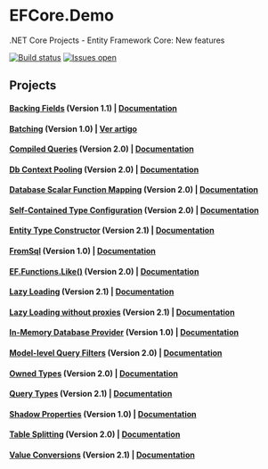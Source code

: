 # EFCore.Demo
.NET Core Projects - Entity Framework Core: New features

[![Build status](https://ci.appveyor.com/api/projects/status/5mxaghgfujfxrh48?svg=true)](https://ci.appveyor.com/project/andreluizsecco/efcore.demo)
[![Issues open](https://img.shields.io/github/issues-raw/andreluizsecco/efcore.demo.svg)](https://github.com/andreluizsecco/efcore.demo/issues)

## Projects
#### [Backing Fields](https://github.com/andreluizsecco/EFCore.Demo/tree/master/BackingField) (Version 1.1) | [Documentation](https://docs.microsoft.com/en-us/ef/core/modeling/backing-field)
#### [Batching](https://github.com/andreluizsecco/EFCore.Demo/tree/master/Batching) (Version 1.0) | [Ver artigo](https://social.technet.microsoft.com/wiki/pt-br/contents/articles/35880.entity-framework-core-1-0-transacoes-em-lote-batching.aspx)
#### [Compiled Queries](https://github.com/andreluizsecco/EFCore.Demo/tree/master/CompiledQueries) (Version 2.0) | [Documentation](https://docs.microsoft.com/en-us/ef/core/what-is-new/ef-core-2.0#explicitly-compiled-queries)
#### [Db Context Pooling](https://github.com/andreluizsecco/EFCore.Demo/tree/master/DbContextPooling) (Version 2.0) | [Documentation](https://docs.microsoft.com/en-us/ef/core/what-is-new/ef-core-2.0#dbcontext-pooling)
#### [Database Scalar Function Mapping](https://github.com/andreluizsecco/EFCore.Demo/tree/master/DbFunctionMapping) (Version 2.0) | [Documentation](https://docs.microsoft.com/en-us/ef/core/what-is-new/ef-core-2.0#database-scalar-function-mapping)
#### [Self-Contained Type Configuration](https://github.com/andreluizsecco/EFCore.Demo/tree/master/EntityTypeConfiguration) (Version 2.0) | [Documentation](https://docs.microsoft.com/en-us/ef/core/what-is-new/ef-core-2.0#self-contained-type-configuration-for-code-first)
#### [Entity Type Constructor](https://github.com/andreluizsecco/EFCore.Demo/tree/master/EntityTypeConstructor) (Version 2.1) | [Documentation](https://docs.microsoft.com/en-us/ef/core/modeling/constructors)
#### [FromSql](https://github.com/andreluizsecco/EFCore.Demo/tree/master/FromSql) (Version 1.0) | [Documentation](https://docs.microsoft.com/en-us/ef/core/querying/raw-sql)
#### [EF.Functions.Like()](https://github.com/andreluizsecco/EFCore.Demo/tree/master/FunctionLike) (Version 2.0) | [Documentation](https://docs.microsoft.com/en-us/ef/core/what-is-new/ef-core-2.0#effunctionslike)
#### [Lazy Loading](https://github.com/andreluizsecco/EFCore.Demo/tree/master/LazyLoading) (Version 2.1) | [Documentation](https://docs.microsoft.com/en-us/ef/core/querying/related-data#lazy-loading)
#### [Lazy Loading without proxies](https://github.com/andreluizsecco/EFCore.Demo/tree/master/LazyLoadingWithoutProxies) (Version 2.1) | [Documentation](https://docs.microsoft.com/en-us/ef/core/querying/related-data#lazy-loading)
#### [In-Memory Database Provider](https://github.com/andreluizsecco/EFCore.Demo/tree/master/InMemory) (Version 1.0) | [Documentation](https://docs.microsoft.com/en-us/ef/core/providers/in-memory/)
#### [Model-level Query Filters](https://github.com/andreluizsecco/EFCore.Demo/tree/master/ModelLevelQueryFilters) (Version 2.0) | [Documentation](https://docs.microsoft.com/en-us/ef/core/what-is-new/ef-core-2.0#model-level-query-filters)
#### [Owned Types](https://github.com/andreluizsecco/EFCore.Demo/tree/master/OwnedTypes) (Version 2.0) | [Documentation](https://docs.microsoft.com/en-us/ef/core/what-is-new/ef-core-2.0#owned-types)
#### [Query Types](https://github.com/andreluizsecco/EFCore.Demo/tree/master/QueryTypes) (Version 2.1) | [Documentation](https://docs.microsoft.com/en-us/ef/core/modeling/query-types)
#### [Shadow Properties](https://github.com/andreluizsecco/EFCore.Demo/tree/master/ShadowProperties) (Version 1.0) | [Documentation](https://docs.microsoft.com/en-us/ef/core/modeling/shadow-properties)
#### [Table Splitting](https://github.com/andreluizsecco/EFCore.Demo/tree/master/TableSplitting) (Version 2.0) | [Documentation](https://docs.microsoft.com/en-us/ef/core/what-is-new/ef-core-2.0#table-splitting)
#### [Value Conversions](https://github.com/andreluizsecco/EFCore.Demo/tree/master/ValueConversions) (Version 2.1) | [Documentation](https://docs.microsoft.com/en-us/ef/core/modeling/value-conversions)
